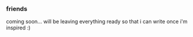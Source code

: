 ### friends

coming soon... will be leaving everything ready so that i can write once i'm inspired :)
